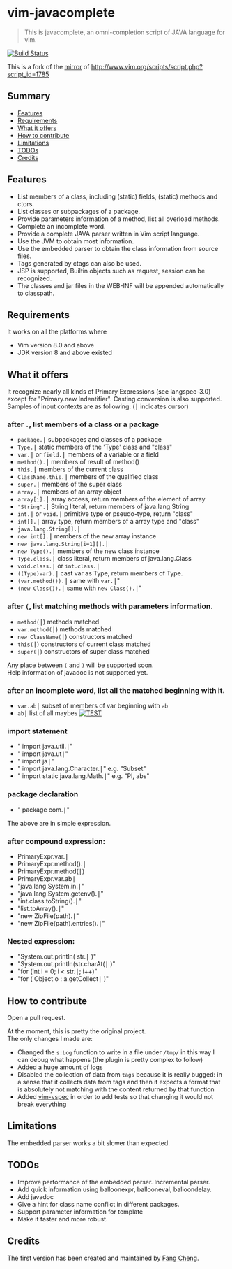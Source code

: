 # vim-javacomplete
> This is javacomplete, an omni-completion script of JAVA language for vim.

[![Build Status](https://travis-ci.com/sixro/javacomplete.svg?branch=master)](https://travis-ci.com/sixro/javacomplete)

This is a fork of the [mirror](https://github.com/vim-scripts/javacomplete) of http://www.vim.org/scripts/script.php?script_id=1785


## Summary

  * [Features](#features)
  * [Requirements](#requirements)
  * [What it offers](#what-it-offers)
  * [How to contribute](#how-to-contribute)
  * [Limitations](#limits)
  * [TODOs](#todos)
  * [Credits](#credits)


## <a name="features"></a>Features

  * List members of a class, including (static) fields, (static) methods and ctors.
  * List classes or subpackages of a package.
  * Provide parameters information of a method, list all overload methods.
  * Complete an incomplete word.
  * Provide a complete JAVA parser written in Vim script language.
  * Use the JVM to obtain most information.
  * Use the embedded parser to obtain the class information from source files.
  * Tags generated by ctags can also be used.
  * JSP is supported, Builtin objects such as request, session can be recognized.
  * The classes and jar files in the WEB-INF will be appended automatically to classpath.


## <a name="requirements"></a>Requirements

It works on all the platforms where
  * Vim version 8.0 and above
  * JDK version 8 and above
existed 


## <a name="what-it-offers"></a>What it offers

It recognize nearly all kinds of Primary Expressions (see langspec-3.0)
except for "Primary.new Indentifier". Casting conversion is also supported.
Samples of input contexts are as following:	(<kbd>|</kbd> indicates cursor)


### after `.`, list members of a class or a package

  * `package.`<kbd>|</kbd>         subpackages and classes of a package
  * `Type.`<kbd>|</kbd>                static members of the 'Type' class and "class"
  * `var.`<kbd>|</kbd> or `field.`<kbd>|</kbd>     members of a variable or a field
  * `method().`<kbd>|</kbd>         members of result of method()
  * `this.`<kbd>|</kbd>                   members of the current class
  * `ClassName.this.`<kbd>|</kbd>  members of the qualified class
  * `super.`<kbd>|</kbd>               members of the super class
  * `array.`<kbd>|</kbd>                members of an array object
  * `array[i].`<kbd>|</kbd>             array access, return members of the element of array
  * `"String".`<kbd>|</kbd>            String literal, return members of java.lang.String
  * `int.`<kbd>|</kbd> or `void.`<kbd>|</kbd>       primitive type or pseudo-type, return "class"
  * `int[].`<kbd>|</kbd>                   array type, return members of a array type and "class"
  * `java.lang.String[].`<kbd>|</kbd>
  * `new int[].`<kbd>|</kbd>           members of the new array instance
  * `new java.lang.String[i=1][].`<kbd>|</kbd>
  * `new Type().`<kbd>|</kbd>      members of the new class instance 
  * `Type.class.`<kbd>|</kbd>      class literal, return members of java.lang.Class
  * `void.class.`<kbd>|</kbd> or `int.class.`<kbd>|</kbd>
  * `((Type)var).`<kbd>|</kbd>         cast var as Type, return members of Type.
  * `(var.method()).`<kbd>|</kbd>   same with `var.`<kbd>|</kbd>"
  * `(new Class()).`<kbd>|</kbd>    same with `new Class().`<kbd>|</kbd>"


### after `(`, list matching methods with parameters information.

  * `method(`<kbd>|</kbd>)                 methods matched
  * `var.method(`<kbd>|</kbd>)           methods matched
  * `new ClassName(`<kbd>|</kbd>)  constructors matched
  * `this(`<kbd>|</kbd>)                        constructors of current class matched
  * `super(`<kbd>|</kbd>)                     constructors of super class matched

Any place between `(` and `)` will be supported soon.  
Help information of javadoc is not supported yet.


### after an incomplete word, list all the matched beginning with it.

  * `var.ab`<kbd>|</kbd>          subset of members of var beginning with `ab`
  * `ab`<kbd>|</kbd>                list of all maybes  [![TEST](https://img.shields.io/badge/x-TEST-brightgreen)](#)


### import statement

  * " import         java.util.<kbd>|</kbd>"
  * " import         java.ut<kbd>|</kbd>"
  * " import         ja<kbd>|</kbd>"
  * " import         java.lang.Character.<kbd>|</kbd>"        e.g. "Subset"
  * " import static java.lang.Math.<kbd>|</kbd>"        e.g. "PI, abs"


### package declaration

   * " package         com.<kbd>|</kbd>"

The above are in simple expression.


### after compound expression:

  * PrimaryExpr.var.<kbd>|</kbd>
  * PrimaryExpr.method().<kbd>|</kbd>
  * PrimaryExpr.method(<kbd>|</kbd>)
  * PrimaryExpr.var.ab<kbd>|</kbd>
  * "java.lang.System.in.<kbd>|</kbd>"
  * "java.lang.System.getenv().<kbd>|</kbd>"
  * "int.class.toString().<kbd>|</kbd>"
  * "list.toArray().<kbd>|</kbd>"
  * "new ZipFile(path).<kbd>|</kbd>"
  * "new ZipFile(path).entries().<kbd>|</kbd>"


### Nested expression:

  * "System.out.println( str.<kbd>|</kbd> )"
  * "System.out.println(str.charAt(<kbd>|</kbd> )"
  * "for (int i = 0; i < str.<kbd>|</kbd>; i++)"
  * "for ( Object o : a.getCollect<kbd>|</kbd> )"


## <a name="how-to-contribute"></a>How to contribute

Open a pull request.

At the moment, this is pretty the original project.  
The only changes I made are:
  * Changed the `s:Log` function to write in a file under `/tmp/` in this way I can debug what happens (the plugin is pretty complex to follow)
  * Added a huge amount of logs
  * Disabled the collection of data from `tags` because it is really bugged: in a sense that it collects data from tags and then it expects a format that is absolutely not matching with the content returned by that function
  * Added [vim-vspec](https://github.com/kana/vim-vspec) in order to add tests so that changing it would not break everything


## <a name="limits"></a>Limitations

The embedded parser works a bit slower than expected.


## <a name="todos"></a>TODOs

  - Improve performance of the embedded parser. Incremental parser.
  - Add quick information using balloonexpr, ballooneval, balloondelay.
  - Add javadoc
  - Give a hint for class name conflict in different packages.
  - Support parameter information for template
  - Make it faster and more robust.


## <a name="credits"></a>Credits

The first version has been created and maintained by [Fang Cheng](mailto:fangread@yahoo.com.cn).
